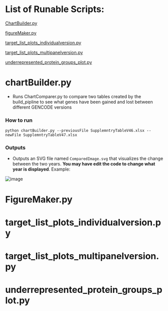 # List of Runable Scripts:

[ChartBuilder.py](#chartBuilder)

[figureMaker.py](#figureMaker.py)

[target_list_plots_individualversion.py](#target_list_plots_individualversion.py)

[target_list_plots_multipanelversion.py](#target_list_plots_multipanelversion.py)

[underrepresented_protein_groups_plot.py](#underrepresented_protein_groups_plot.py)


# chartBuilder.py

- Runs ChartComparer.py to compare two tables created by the build_pipline to see what genes have been gained and lost between different GENCODE versions
### How to run 

```
python chartBuilder.py --previousFile SupplemntryTableV46.xlsx --newFile SupplemntryTableV47.xlsx

```

### Outputs
- Outputs an SVG file named `ComparedImage.svg` that visualizes the change between the two years. **You may have edit the code to change what year is displayed**.
Example:

![image](https://github.com/user-attachments/assets/5b1820c5-b979-4fcc-9a58-59da126e878c)

# FigureMaker.py

# target_list_plots_individualversion.py


# target_list_plots_multipanelversion.py

# underrepresented_protein_groups_plot.py
